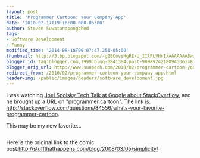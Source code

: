 ```yaml
---
layout: post
title: 'Programmer Cartoon: Your Company App'
date: '2010-02-17T19:16:00.000-06:00'
author: Steven Suwatanapongched
tags:
- Software Development
- Funny
modified_time: '2014-08-18T09:07:47.251-05:00'
thumbnail: http://3.bp.blogspot.com/-g28CovsHgRE/U_IIlPLVHrI/AAAAAAABwzk/MYpXe4iU6wk/s600/intapplications.jpg
blogger_id: tag:blogger.com,1999:blog-6841384.post-9098924218094536148
blogger_orig_url: http://www.sunpech.com/2010/02/programmer-cartoon-your-company-app.html
redirect_from: /2010/02/programmer-cartoon-your-company-app.html
header-img: /public/images/headers/software_development.jpg
---
```


I was watching <a href="http://www.youtube.com/watch?v=NWHfY_lvKIQ">Joel Spolsky Tech Talk at Google about StackOverflow</a>, and he brought up a URL on "programmer cartoon".  The link is: <a href="http://stackoverflow.com/questions/84556/whats-your-favorite-programmer-cartoon">http://stackoverflow.com/questions/84556/whats-your-favorite-programmer-cartoon</a>.

This may be my new favorite...

<a href="http://3.bp.blogspot.com/-g28CovsHgRE/U_IIlPLVHrI/AAAAAAABwzk/MYpXe4iU6wk/s600/intapplications.jpg" alt="" ><img   border="0" src="http://3.bp.blogspot.com/-g28CovsHgRE/U_IIlPLVHrI/AAAAAAABwzk/MYpXe4iU6wk/s600/intapplications.jpg" alt=""  /></a>

Here is the original link to the comic post:<a href="http://stuffthathappens.com/blog/2008/03/05/simplicity/">http://stuffthathappens.com/blog/2008/03/05/simplicity/</a>
